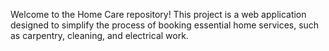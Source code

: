 Welcome to the Home Care repository! This project is a web application designed to simplify the process of booking essential home services, such as carpentry, cleaning, and electrical work.
